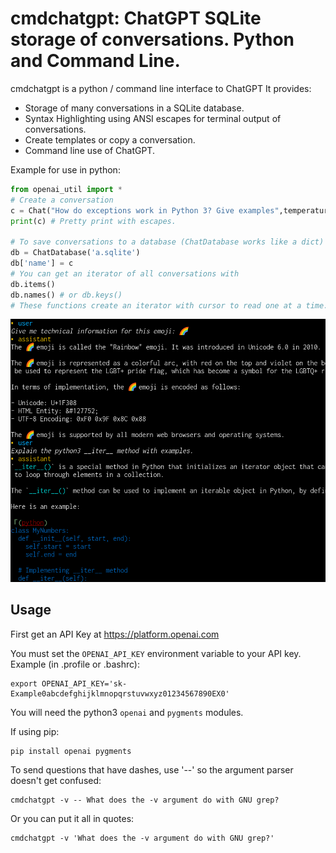 # cmdchatgpt: ChatGPT SQLite storage of conversations. Python and Command Line.

cmdchatgpt is a python / command line interface to ChatGPT
It provides:

 - Storage of many conversations in a SQLite database.
 - Syntax Highlighting using ANSI escapes for terminal output of conversations.
 - Create templates or copy a conversation.
 - Command line use of ChatGPT.

Example for use in python:

```python
from openai_util import *
# Create a conversation
c = Chat("How do exceptions work in Python 3? Give examples",temperature=.5)
print(c) # Pretty print with escapes.

# To save conversations to a database (ChatDatabase works like a dict)
db = ChatDatabase('a.sqlite')
db['name'] = c
# You can get an iterator of all conversations with
db.items()
db.names() # or db.keys()
# These functions create an iterator with cursor to read one at a time.
```

![Image of a conversation's terminal output](https://github.com/function2/cmdchatgpt/raw/assets/screenshot_2023-03-18.png)

## Usage

First get an API Key at https://platform.openai.com

You must set the `OPENAI_API_KEY` environment variable to your API key.
Example (in .profile or .bashrc):

```
export OPENAI_API_KEY='sk-Example0abcdefghijklmnopqrstuvwxyz01234567890EX0'
```

You will need the python3 `openai` and `pygments` modules.

If using pip:

```
pip install openai pygments
```

To send questions that have dashes, use '--' so the argument parser doesn't
get confused:

```
cmdchatgpt -v -- What does the -v argument do with GNU grep?
```

Or you can put it all in quotes:

```
cmdchatgpt -v 'What does the -v argument do with GNU grep?'
```
